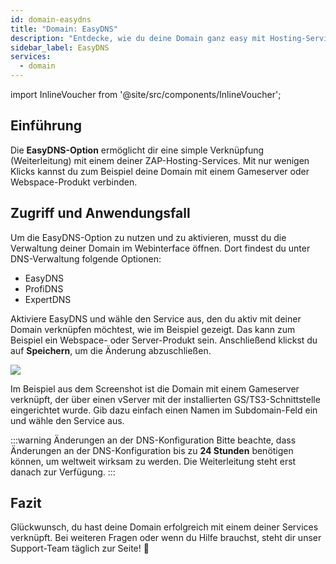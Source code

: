 ```yaml
---
id: domain-easydns
title: "Domain: EasyDNS"
description: "Entdecke, wie du deine Domain ganz easy mit Hosting-Services verknüpfst für nahtlose Web- oder Server-Verbindungen → Jetzt mehr erfahren"
sidebar_label: EasyDNS
services:
  - domain
---
```


import InlineVoucher from '@site/src/components/InlineVoucher';

## Einführung

Die **EasyDNS-Option** ermöglicht dir eine simple Verknüpfung (Weiterleitung) mit einem deiner ZAP-Hosting-Services. Mit nur wenigen Klicks kannst du zum Beispiel deine Domain mit einem Gameserver oder Webspace-Produkt verbinden. 



## Zugriff und Anwendungsfall

Um die EasyDNS-Option zu nutzen und zu aktivieren, musst du die Verwaltung deiner Domain im Webinterface öffnen. Dort findest du unter DNS-Verwaltung folgende Optionen: 

- EasyDNS
- ProfiDNS
- ExpertDNS

Aktiviere EasyDNS und wähle den Service aus, den du aktiv mit deiner Domain verknüpfen möchtest, wie im Beispiel gezeigt. Das kann zum Beispiel ein Webspace- oder Server-Produkt sein. Anschließend klickst du auf **Speichern**, um die Änderung abzuschließen. 

![](https://screensaver01.zap-hosting.com/index.php/s/spg7YHqAJb6Wqky/preview)

Im Beispiel aus dem Screenshot ist die Domain mit einem Gameserver verknüpft, der über einen vServer mit der installierten GS/TS3-Schnittstelle eingerichtet wurde. Gib dazu einfach einen Namen im Subdomain-Feld ein und wähle den Service aus. 

:::warning Änderungen an der DNS-Konfiguration
Bitte beachte, dass Änderungen an der DNS-Konfiguration bis zu **24 Stunden** benötigen können, um weltweit wirksam zu werden. Die Weiterleitung steht erst danach zur Verfügung.
:::



## Fazit

Glückwunsch, du hast deine Domain erfolgreich mit einem deiner Services verknüpft. Bei weiteren Fragen oder wenn du Hilfe brauchst, steht dir unser Support-Team täglich zur Seite! 🙂

<InlineVoucher />
